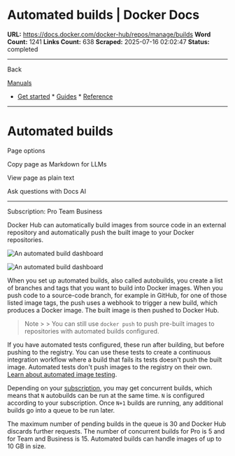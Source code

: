 # Automated builds | Docker Docs

**URL:** https://docs.docker.com/docker-hub/repos/manage/builds
**Word Count:** 1241
**Links Count:** 638
**Scraped:** 2025-07-16 02:02:47
**Status:** completed

---

Back

[Manuals](https://docs.docker.com/manuals/)

  * [Get started](https://docs.docker.com/get-started/)   * [Guides](https://docs.docker.com/guides/)   * [Reference](https://docs.docker.com/reference/)

* * *

# Automated builds

Page options

Copy page as Markdown for LLMs

View page as plain text

Ask questions with Docs AI

* * *

Subscription: Pro Team Business

Docker Hub can automatically build images from source code in an external repository and automatically push the built image to your Docker repositories.

![An automated build dashboard](https://docs.docker.com/docker-hub/repos/manage/builds/images/index-dashboard.png)

![An automated build dashboard](https://docs.docker.com/docker-hub/repos/manage/builds/images/index-dashboard.png)

When you set up automated builds, also called autobuilds, you create a list of branches and tags that you want to build into Docker images. When you push code to a source-code branch, for example in GitHub, for one of those listed image tags, the push uses a webhook to trigger a new build, which produces a Docker image. The built image is then pushed to Docker Hub.

> Note >  > You can still use `docker push` to push pre-built images to repositories with automated builds configured.

If you have automated tests configured, these run after building, but before pushing to the registry. You can use these tests to create a continuous integration workflow where a build that fails its tests doesn't push the built image. Automated tests don't push images to the registry on their own. [Learn about automated image testing](https://docs.docker.com/docker-hub/repos/manage/builds/automated-testing/).

Depending on your [subscription](https://www.docker.com/pricing), you may get concurrent builds, which means that `N` autobuilds can be run at the same time. `N` is configured according to your subscription. Once `N+1` builds are running, any additional builds go into a queue to be run later.

The maximum number of pending builds in the queue is 30 and Docker Hub discards further requests. The number of concurrent builds for Pro is 5 and for Team and Business is 15. Automated builds can handle images of up to 10 GB in size.